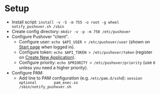 # Setup

* Install script: `install -v -S -m 755 -o root -g wheel notify_pushover.sh /sbin`
* Create config directory: `mkdir -v -p -m 750 /etc/pushover`
* Configure Pushover "client".
	* Configure user: `echo $API_USER > /etc/pushover/user` (shown on [Start page](https://pushover.net/) when logged in).
	* Configure token: `echo $API_TOKEN > /etc/pushover/token` (register on [Create New Application](https://pushover.net/apps/build)).
	* Configure priority: `echo $PRIORITY > /etc/pushover/priority` (use `0` unless you need a higher priority).
* Configure PAM:
	* Add line to PAM configuration (e.g. `/etc/pam.d/sshd`): `session         optional        pam_exec.so             /sbin/notify_pushover.sh`
